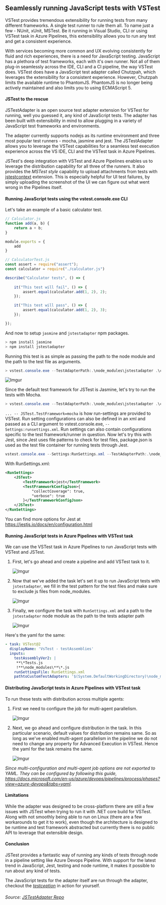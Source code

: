 ## Seamlessly running JavaScript tests with VSTest
VSTest provides tremendous extensibility for running tests from many different frameworks. A single test runner to rule them all. To name just a few - NUnit, xUnit, MSTest. Be it running in Visual Studio, CLI or using VSTest task in Azure Pipelines, this extensibility allows you to run any test and get a consistent experience. 

With services becoming more common and UX evolving consistently for fluid and rich experiences, there is a need for JavaScript testing. JavaScript has a plethora of test frameworks, each with it's own runner. Not all of them plug-in seamlessly across the IDE, CLI and a CI pipeline, the way VSTest does. 
VSTest does have a JavaScript test adapter called Chutzpah, which leverages the extensibility for a consistent experience. However,  Chutzpah limits the available runtime to PhantomJS. PhantomJS is no longer being actively maintained and also limits you to using ECMAScript 5.

#### JSTest to the rescue  
JSTestAdapter is an open source test adapter extension for VSTest for running, well you guessed it, any kind of JavaScript tests. The adapter has been built with extensibility in mind to allow plugging in a variety of JavaScript test frameworks and environments.

The adapter currently supports nodejs as its runtime environment and three most popular test runners - mocha, jasmine and jest. 
The JSTestAdapter allows you to leverage the VSTest capabilities for a seamless test execution experience across the VS IDE, CLI and the VSTest task in Azure Pipelines.

JSTest's deep integration with VSTest and Azure Pipelines enables us to leverage the distribution capability for all three of the runners. It also provides the *MSTest style* capability to upload attachments from tests with [jstestcontext](https://github.com/karanjitsingh/jstestcontext) extension. This is especially helpful for UI test failures, by simply uploading the screenshot of the UI we can figure out what went wrong in the Pipelines itself.

####  Running JavaScript tests using the vstest.console.exe CLI

Let's take an example of a basic calculator test.

```javascript
// Calculator.js
function add(a, b) {
    return a + b;
}

module.exports = {
    add
}
```

```javascript
// CalculatorTest.js
const assert = require("assert");
const calculator = require("./calculator.js")

describe("Calculator tests", () => {
    
    it("This test will fail", () => {
        assert.equal(calculator.add(1, 2), 2);
    });

    it("This test will pass", () => {
        assert.equal(calculator.add(1, 2), 3);
    });

});
```

And now to setup `jasmine` and `jstestadapter` npm packages.

```powershell
> npm install jasmine
> npm install jstestadapter
```

Running this test is as simple as passing the path to the node module and the path to the test file as arguments.

```powershell
> vstest.console.exe --TestAdapterPath:.\node_modules\jstestadapter .\calculatortest.js
```

![Imgur](https://i.imgur.com/bwrEbDJ.png)

Since the default test framework for JSTest is Jasmine, let's try to run the tests with Mocha. 

```powershell
> vstest.console.exe --TestAdapterPath:.\node_modules\jstestadapter .\calculatortest.js -- JSTest.TestFramework=mocha
```

`... -- JSTest.TestFramework=mocha` is how run-settings are provided to VSTest. Run setting configurations can also be defined in an xml and passed as a CLI argument to vstest.console.exe, `--Settings:runsettings.xml`. Run settings can also contain configurations specific to the test framework/runner in question. Now let's try this with Jest, since Jest uses file patterns to check for test files, package.json is used as the test file container for running tests through Jest.

```powershell
vstest.console.exe --Settings:RunSettings.xml --TestAdapterPath:.\node_modules\jstestadapter .\package.json
```

With RunSettings.xml:
```xml
<RunSettings>
    <JSTest>
        <TestFramework>jest</TestFramework>
        <TestFrameworkConfigJson>{
            "collectCoverage": true,
            "verbose": true
        }</TestFrameworkConfigJson>
    </JSTest>
</RunSettings>
```

You can find more options for Jest at https://jestjs.io/docs/en/configuration.html

#### Running JavaScript tests in Azure Pipelines with VSTest task

We can use the VSTest task in Azure Pipelines to run JavaScript tests with VSTest and JSTest. 

1. First, let's go ahead and create a pipeline and add VSTest task to it.

    ![Imgur](https://i.imgur.com/wVinSKh.png)

2. Now that we've added the task let's set it up to run JavaScript tests with `jstestadapter`, we fill in the test pattern for the test files and make sure to exclude js files from node_modules.

   ![Imgur](https://i.imgur.com/ONBBy1r.png)

3. Finally, we configure the task with `RunSettings.xml` and a path to the `jstestadapter` node module as the path to the tests adapter path

   ![Imgur](https://i.imgur.com/cKoZIJl.png)

Here's the yaml for the same:

```yml
- task: VSTest@2
  displayName: 'VsTest - testAssemblies'
  inputs:
    testAssemblyVer2: |
     **\*Tests.js
     !**\node_modules\**\*.js
    runSettingsFile: RunSettings.xml
    pathtoCustomTestAdapters: '$(System.DefaultWorkingDirectory)\node_modules\jstestadapter'
```

#### Distributing JavaScript tests in Azure Pipelines with VSTest task

To run these tests with distribution across multiple agents:

1. First we need to configure the job for multi-agent parallelism.

   ![Imgur](https://i.imgur.com/B63yBoF.png)

2. Next, we go ahead and configure distribution in the task. In this particular scenario, default values for distribution remains same. So as long as we've enabled multi-agent parallelism in the pipeline we do not need to change any property for Advanced Execution in VSTest. Hence the yaml for the task remains the same.

   ![Imgur](https://i.imgur.com/Uv1IBRC.png)

*Since multi-configuration and multi-agent job options are not exported to YAML. They can be configured by following this guide, https://docs.microsoft.com/en-us/azure/devops/pipelines/process/phases?view=azure-devops&tabs=yaml.*

#### Limitations

While the adapter was designed to be cross-platform there are still a few issues with JSTest when trying to run it with .NET core build for VSTest. Along with not smoothly being able to run on Linux (there are a few workarounds to get it to work), even though the architecture is designed to be runtime and test framework abstracted but currently there is no public API to leverage that extensible design.

#### Conclusion

JSTest provides a fantastic way of running any kinds of tests through node in a pipeline setting like Azure Devops Pipeline. With support for the latest trend in JavaScript, Jest, testing and node runtime, it makes it possible to run about any kind of tests.

The JavaScript tests for the adapter itself are run through the adapter, checkout the [_testception_](https://dev.azure.com/karanjitsingh/JSTestAdapter/_build?definitionId=4) in action for yourself.

###### Source: [JSTestAdapter Repo](https://github.com/karanjitsingh/JSTestAdapter/)
